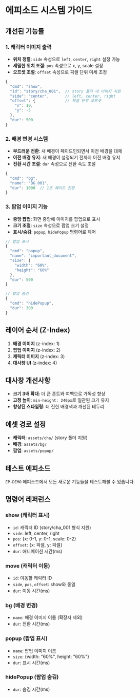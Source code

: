 # 에피소드 시스템 가이드

## 개선된 기능들

### 1. 캐릭터 이미지 출력
- **위치 정렬**: `side` 속성으로 `left`, `center`, `right` 설정 가능
- **세밀한 위치 조절**: `pos` 속성으로 x, y, scale 설정
- **오프셋 조절**: `offset` 속성으로 픽셀 단위 미세 조정

```javascript
{
  "cmd": "show",
  "id": "story/cha_001",  // story 폴더 내 이미지 지원
  "side": "center",       // left, center, right
  "offset": {             // 픽셀 단위 오프셋
    "x": 10,
    "y": -5
  },
  "dur": 500
}
```

### 2. 배경 변경 시스템
- **부드러운 전환**: 새 배경이 페이드인되면서 이전 배경을 대체
- **이전 배경 유지**: 새 배경이 설정되기 전까지 이전 배경 유지
- **전환 시간 조절**: `dur` 속성으로 전환 속도 조절

```javascript
{
  "cmd": "bg",
  "name": "BG_001",
  "dur": 1000  // 1초 페이드 전환
}
```

### 3. 팝업 이미지 기능
- **중앙 팝업**: 화면 중앙에 이미지를 팝업으로 표시
- **크기 조절**: `size` 속성으로 팝업 크기 설정
- **표시/숨김**: `popup`, `hidePopup` 명령어로 제어

```javascript
// 팝업 표시
{
  "cmd": "popup",
  "name": "important_document",
  "size": {
    "width": "60%",
    "height": "60%"
  },
  "dur": 500
}

// 팝업 숨김
{
  "cmd": "hidePopup",
  "dur": 300
}
```

## 레이어 순서 (Z-Index)
1. **배경 이미지** (z-index: 1)
2. **팝업 이미지** (z-index: 2)
3. **캐릭터 이미지** (z-index: 3)
4. **대사창 UI** (z-index: 4)

## 대사창 개선사항
- **크기 3배 확대**: 더 큰 폰트와 여백으로 가독성 향상
- **고정 높이**: `min-height: 240px`로 일관된 크기 유지
- **향상된 스타일링**: 더 진한 배경색과 개선된 테두리

## 에셋 경로 설정
- **캐릭터**: `assets/cha/` (story 폴더 지원)
- **배경**: `assets/bg/`
- **팝업**: `assets/popup/`

## 테스트 에피소드
`EP-DEMO` 에피소드에서 모든 새로운 기능들을 테스트해볼 수 있습니다.

## 명령어 레퍼런스

### show (캐릭터 표시)
- `id`: 캐릭터 ID (story/cha_001 형식 지원)
- `side`: left, center, right
- `pos`: {x: 0-1, y: 0-1, scale: 0-2}
- `offset`: {x: 픽셀, y: 픽셀}
- `dur`: 애니메이션 시간(ms)

### move (캐릭터 이동)
- `id`: 이동할 캐릭터 ID
- `side`, `pos`, `offset`: show와 동일
- `dur`: 이동 시간(ms)

### bg (배경 변경)
- `name`: 배경 이미지 이름 (확장자 제외)
- `dur`: 전환 시간(ms)

### popup (팝업 표시)
- `name`: 팝업 이미지 이름
- `size`: {width: "60%", height: "60%"}
- `dur`: 표시 시간(ms)

### hidePopup (팝업 숨김)
- `dur`: 숨김 시간(ms)
